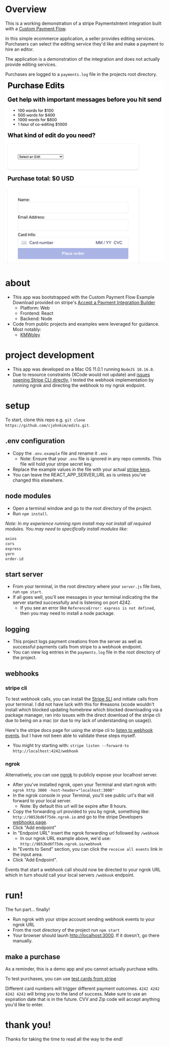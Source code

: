 # Overview

This is a working demonstration of a stripe PaymentsIntent integration built with a [Custom Payment Flow](https://stripe.com/docs/payments/integration-builder).

In this simple ecommerce application, a seller provides editing services. Purchasers can select the editing service they'd like and make a payment to hire an editor. 

The application is a demonstration of the integration and does not actually provide editing services. 

Purchases are logged to a `payments.log` file in the projects root directory.

![Screenshot](/screenshot.png?raw=true "Screenshot")

# about
* This app was bootstrapped with the Custom Payment Flow Example Download provided on stripe's [Accept a Payment Integration Builder](https://stripe.com/docs/payments/integration-builder)
  * Platform: Web
  * Frontend: React
  * Backend: Node
* Code from public projects and examples were leveraged for guidance. Most notably: 
  * [KMWoley](https://github.com/kmwoley/stripe-pm-exercise)

# project development
* This app was developed on a Mac OS 11.0.1 running `NodeJS 10.16.0`.
* Due to resource constraints (XCode would not update) and [issues opening Stripe CLI directly](https://github.com/stripe/stripe-cli/issues/336), I tested the webhook implementation by running ngrok and directing the webhook to my ngrok endpoint. 

# setup
To start, clone this repo e.g. `git clone https://github.com/cjohnkim/edits.git`.

## .env configuration
* Copy the `.env.example` file and rename it `.env`
  * Note: Ensure that your `.env` file is ignored in any repo commits. This file will hold your stripe secret key.
* Replace the example values in the file with your actual [stripe keys](https://stripe.com/docs/keys). 
* You can leave the REACT_APP_SERVER_URL as is unless you've changed this elsewhere.

## node modules
* Open a terminal window and go to the root directory of the project.
* Run `npm install`.

*Note: In my experience running npm install may not install all required modules. You may need to specifically install modules like:*

```
axios
cors
express
yarn
order-id
```

## start server
* From your terminal, in the root directory where your `server.js` file lives, run `npm start`.
* If all goes well, you'll see messages in your terminal indicating the the server started successfully and is listening on port 4242.
  * If you see an error like `ReferenceError: express is not defined`, then you may need to install a node package.

## logging
* This project logs payment creations from the server as well as successful payments calls from stripe to a webhook endpoint.
* You can view log entries in the `payments.log` file in the root directory of the project.

## webhooks

### stripe cli

To test webhook calls, you can install the [Stripe SLI](https://stripe.com/docs/cli) and initiate calls from your terminal. I did not have luck with this for #reasons (xcode wouldn't install which blocked updating homebrew which blocked downloading via a package manager, ran into issues with the direct download of the stripe cli due to being on a mac (or due to my lack of understanding on usage)).

Here's the stripe docs page for using the stripe cli to [listen to webhook events](https://stripe.com/docs/stripe-cli/webhooks). but I have not been able to validate these steps myself.

* You might try starting with: `stripe listen --forward-to http://localhost:4242/webhook`

### ngrok

Alternatively, you can use [ngrok](https://ngrok.com/) to publicly expose your localhost server. 

* After you've installed ngrok, open your Terminal and start ngrok with: `ngrok http 3000 -host-header="localhost:3000"`
* In the ngrok console in your Terminal, you'll see public url's that will forward to your local server.
  * Note: By default this url will be expire after 8 hours.
* Copy the forwarding url provided to you by ngrok, something like: `http://9853bd6f75de.ngrok.io` and go to the stripe Developers [webhooks page](https://dashboard.stripe.com/test/webhooks).
* Click "Add endpoint"
* In "Endpoint URL" insert the ngrok forwarding url followed by `/webhook`
  * In our ngrok URL example above, we'd use: `http://9853bd6f75de.ngrok.io/webhook`
* In "Events to Send" section, you can click the `receive all events` link in the input area.
* Click "Add Endpoint".

Events that start a webhook call should now be directed to your ngrok URL which in turn should call your local servers `/webhook` endpoint.

# run!

The fun part... finally!

* Run ngrok with your stripe account sending webhook events to your ngrok URL
* From the root directory of the project run `npm start`
* Your browser should launh [http://localhost:3000](http://localhost:3000). If it doesn't, go there manually.

## make a purchase

As a reminder, this is a demo app and you cannot actually purchase edits.

To test purchases, you can use [test cards from stripe](https://stripe.com/docs/payments/accept-a-payment#web-test-integration)

Different card numbers will trigger different payment outcomes. `4242 4242 4242 4242` will bring you to the land of success. Make sure to use an expiration date that is in the future. CVV and Zip code will accept anything you'd like to enter.

# thank you!

Thanks for taking the time to read all the way to the end!
